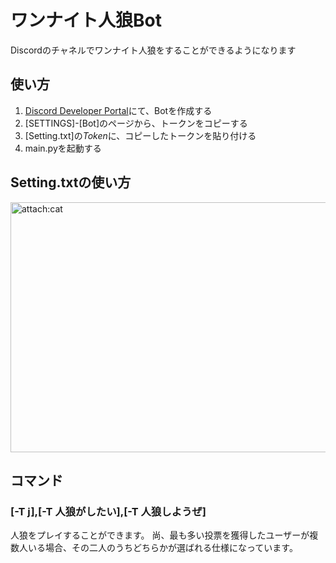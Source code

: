 # ワンナイト人狼Bot
Discordのチャネルでワンナイト人狼をすることができるようになります

## 使い方
1. [Discord Developer Portal](https://discord.com/developers/applications)にて、Botを作成する
2. [SETTINGS]-[Bot]のページから、トークンをコピーする
3. [Setting.txt]の*Token*に、コピーしたトークンを貼り付ける
4. main.pyを起動する

## Setting.txtの使い方
<img src="https://dotup.org/uploda/dotup.org2459758.png" alt="attach:cat" title="attach:cat" width="600" height="400">




## コマンド
### [-T j],[-T 人狼がしたい],[-T 人狼しようぜ]<br></b>
人狼をプレイすることができます。
尚、最も多い投票を獲得したユーザーが複数人いる場合、その二人のうちどちらかが選ばれる仕様になっています。
